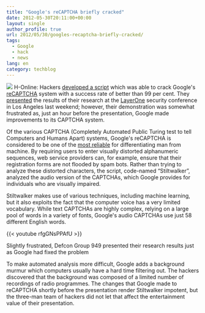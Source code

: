 ```yaml
---
title: "Google's reCAPTCHA briefly cracked"
date: 2012-05-30T20:11:00+00:00
layout: single
author_profile: true
url: 2012/05/30/googles-recaptcha-briefly-cracked/
tags:
  - Google
  - hack
  - news
lang: en
category: techblog
---
```

![](http://lh4.ggpht.com/-OAD1xzJSuPI/T8Z3xbxUDUI/AAAAAAAAGJY/3x5jI3--3Kk/s1600-h/recaptcha%25255B2%25255D.png)
H-Online: Hackers [developed a script](http://www.dc949.org/projects/stiltwalker/) which was able to crack Google's [reCAPTCHA](http://recaptcha.net/) system with a success rate of better than 99 per cent. They [presented](http://www.layerone.org/speakers/#stiltwalker) the results of their research at the [LayerOne](http://www.layerone.org/) security conference in Los Angeles last weekend; however, their demonstration was somewhat frustrated as, just an hour before the presentation, Google made improvements to its CAPTCHA system. 

Of the various CAPTCHA (Completely Automated Public Turing test to tell Computers and Humans Apart) systems, Google's reCAPTCHA is considered to be one of the [most reliable](http://www.h-online.com/news/item/CAPTCHA-schemes-still-easy-to-bypass-1371934.html) for differentiating man from machine. By requiring users to enter visually distorted alphanumeric sequences, web service providers can, for example, ensure that their registration forms are not flooded by spam bots. Rather than trying to analyze these distorted characters, the script, code-named “Stiltwalker”, analyzed the audio version of the CAPTCHAs, which Google provides for individuals who are visually impaired. 

Stiltwalker makes use of various techniques, including machine learning, but it also exploits the fact that the computer voice has a very limited vocabulary. While text CAPTCHAs are highly complex, relying on a large pool of words in a variety of fonts, Google's audio CAPTCHAs use just 58 different English words.

{{< youtube rfgGNsPPAfU >}}

Slightly frustrated, Defcon Group 949 presented their research results just as Google had fixed the problem

To make automated analysis more difficult, Google adds a background murmur which computers usually have a hard time filtering out. The hackers discovered that the background was composed of a limited number of recordings of radio programmes. The changes that Google made to reCAPTCHA shortly before the presentation render Stiltwalker impotent, but the three-man team of hackers did not let that affect the entertainment value of their presentation.
